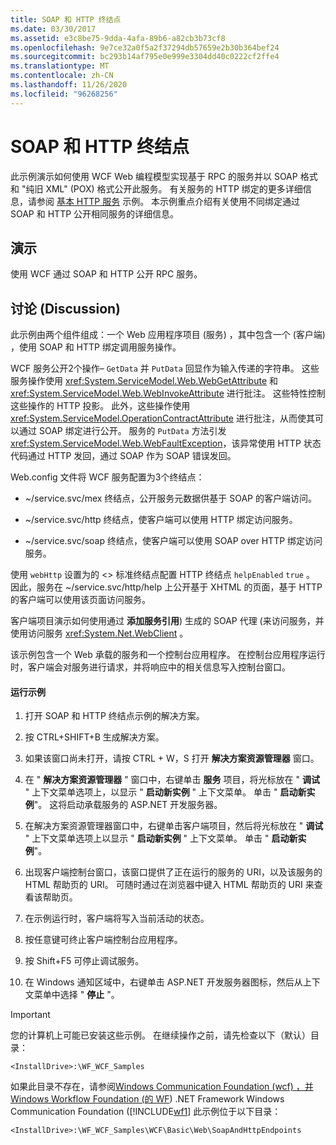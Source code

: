 ```yaml
---
title: SOAP 和 HTTP 终结点
ms.date: 03/30/2017
ms.assetid: e3c8be75-9dda-4afa-89b6-a82cb3b73cf8
ms.openlocfilehash: 9e7ce32a0f5a2f37294db57659e2b30b364bef24
ms.sourcegitcommit: bc293b14af795e0e999e3304dd40c0222cf2ffe4
ms.translationtype: MT
ms.contentlocale: zh-CN
ms.lasthandoff: 11/26/2020
ms.locfileid: "96268256"
---
```

# <a name="soap-and-http-endpoints"></a>SOAP 和 HTTP 终结点

此示例演示如何使用 WCF Web 编程模型实现基于 RPC 的服务并以 SOAP 格式和 "纯旧 XML" (POX) 格式公开此服务。 有关服务的 HTTP 绑定的更多详细信息，请参阅 [基本 HTTP 服务](basic-http-service.md) 示例。 本示例重点介绍有关使用不同绑定通过 SOAP 和 HTTP 公开相同服务的详细信息。  
  
## <a name="demonstrates"></a>演示  

 使用 WCF 通过 SOAP 和 HTTP 公开 RPC 服务。  
  
## <a name="discussion"></a>讨论 (Discussion)  

 此示例由两个组件组成：一个 Web 应用程序项目 (服务) ，其中包含一个 (客户端) ，使用 SOAP 和 HTTP 绑定调用服务操作。  
  
 WCF 服务公开2个操作– `GetData` 并 `PutData` 回显作为输入传递的字符串。 这些服务操作使用 <xref:System.ServiceModel.Web.WebGetAttribute> 和 <xref:System.ServiceModel.Web.WebInvokeAttribute> 进行批注。 这些特性控制这些操作的 HTTP 投影。 此外，这些操作使用 <xref:System.ServiceModel.OperationContractAttribute> 进行批注，从而使其可以通过 SOAP 绑定进行公开。 服务的 `PutData` 方法引发 <xref:System.ServiceModel.Web.WebFaultException>，该异常使用 HTTP 状态代码通过 HTTP 发回，通过 SOAP 作为 SOAP 错误发回。  
  
 Web.config 文件将 WCF 服务配置为3个终结点：  
  
- ~/service.svc/mex 终结点，公开服务元数据供基于 SOAP 的客户端访问。  
  
- ~/service.svc/http 终结点，使客户端可以使用 HTTP 绑定访问服务。  
  
- ~/service.svc/soap 终结点，使客户端可以使用 SOAP over HTTP 绑定访问服务。  
  
 使用 `webHttp` 设置为的 <> 标准终结点配置 HTTP 终结点 `helpEnabled` `true` 。 因此，服务在 ~/service.svc/http/help 上公开基于 XHTML 的页面，基于 HTTP 的客户端可以使用该页面访问服务。  
  
 客户端项目演示如何使用通过 **添加服务引用**) 生成的 SOAP 代理 (来访问服务，并使用访问服务 <xref:System.Net.WebClient> 。  
  
 该示例包含一个 Web 承载的服务和一个控制台应用程序。 在控制台应用程序运行时，客户端会对服务进行请求，并将响应中的相关信息写入控制台窗口。  
  
#### <a name="to-run-the-sample"></a>运行示例  
  
1. 打开 SOAP 和 HTTP 终结点示例的解决方案。  
  
2. 按 CTRL+SHIFT+B 生成解决方案。  
  
3. 如果该窗口尚未打开，请按 CTRL + W，S 打开 **解决方案资源管理器** 窗口。  
  
4. 在 " **解决方案资源管理器** " 窗口中，右键单击 **服务** 项目，将光标放在 " **调试** " 上下文菜单选项上，以显示 " **启动新实例** " 上下文菜单。 单击 " **启动新实例**"。 这将启动承载服务的 ASP.NET 开发服务器。  
  
5. 在解决方案资源管理器窗口中，右键单击客户端项目，然后将光标放在 " **调试** " 上下文菜单选项上以显示 " **启动新实例** " 上下文菜单。 单击 " **启动新实例**"。  
  
6. 出现客户端控制台窗口，该窗口提供了正在运行的服务的 URI，以及该服务的 HTML 帮助页的 URI。 可随时通过在浏览器中键入 HTML 帮助页的 URI 来查看该帮助页。  
  
7. 在示例运行时，客户端将写入当前活动的状态。  
  
8. 按任意键可终止客户端控制台应用程序。  
  
9. 按 Shift+F5 可停止调试服务。  
  
10. 在 Windows 通知区域中，右键单击 ASP.NET 开发服务器图标，然后从上下文菜单中选择 " **停止** "。  
  
> [!IMPORTANT]
> 您的计算机上可能已安装这些示例。 在继续操作之前，请先检查以下（默认）目录：  
>
> `<InstallDrive>:\WF_WCF_Samples`  
>
> 如果此目录不存在，请参阅[Windows Communication Foundation (wcf) ，并 Windows Workflow Foundation (的 WF](https://www.microsoft.com/download/details.aspx?id=21459)) .NET Framework Windows Communication Foundation ([!INCLUDE[wf1](../../../../includes/wf1-md.md)] 此示例位于以下目录：  
>
> `<InstallDrive>:\WF_WCF_Samples\WCF\Basic\Web\SoapAndHttpEndpoints`
